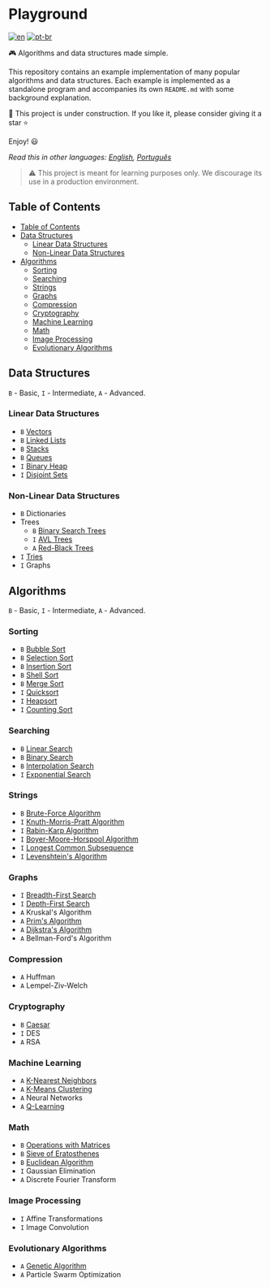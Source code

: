 # Playground

[![en](https://img.shields.io/badge/lang-en-red.svg)](./README.md) [![pt-br](https://img.shields.io/badge/lang-pt--br-green.svg)](README.pt-br.md)

:video_game: Algorithms and data structures made simple.

This repository contains an example implementation of many popular algorithms
and data structures. Each example is implemented as a standalone program and
accompanies its own `README.md` with some background explanation.

:hammer: This project is under construction. If you like it, please consider
giving it a star :star:

Enjoy! :smiley:

_Read this in other languages: [English](README.md), [Português](README.pt-br.md)_

> ⚠️ This project is meant for learning purposes only. We discourage its use in
a production environment.

## Table of Contents

- [Table of Contents](#table-of-contents)
- [Data Structures](#data-structures)
  - [Linear Data Structures](#linear-data-structures)
  - [Non-Linear Data Structures](#non-linear-data-structures)
- [Algorithms](#algorithms)
  - [Sorting](#sorting)
  - [Searching](#searching)
  - [Strings](#strings)
  - [Graphs](#graphs)
  - [Compression](#compression)
  - [Cryptography](#cryptography)
  - [Machine Learning](#machine-learning)
  - [Math](#math)
  - [Image Processing](#image-processing)
  - [Evolutionary Algorithms](#evolutionary-algorithms)

## Data Structures

`B` - Basic, `I` - Intermediate, `A` - Advanced.

### Linear Data Structures

- `B` [Vectors](data-structures/vector/)
- `B` [Linked Lists](data-structures/list/)
- `B` [Stacks](data-structures/stack/)
- `B` [Queues](data-structures/queue/)
- `I` [Binary Heap](data-structures/binary-heap/)
- `I` [Disjoint Sets](data-structures/disjoint-set/)

### Non-Linear Data Structures

- `B` Dictionaries
- Trees
    - `B` [Binary Search Trees](data-structures/binary-search-tree/)
    - `I` [AVL Trees](data-structures/avl-tree/)
    - `A` [Red-Black Trees](data-structures/red-black-tree/)
- `I` [Tries](data-structures/trie/)
- `I` Graphs

## Algorithms

`B` - Basic, `I` - Intermediate, `A` - Advanced.

### Sorting

- `B` [Bubble Sort](sorting/bubble-sort/README.md)
- `B` [Selection Sort](sorting/selection-sort/README.md)
- `B` [Insertion Sort](sorting/insertion-sort/README.md)
- `B` [Shell Sort](sorting/shell-sort/README.md)
- `B` [Merge Sort](sorting/merge-sort/README.pt-br.md)
- `I` [Quicksort](sorting/quicksort/README.md)
- `I` [Heapsort](sorting/heapsort/README.md)
- `I` [Counting Sort](sorting/counting-sort/README.md)

### Searching

- `B` [Linear Search](searching/linear-search/README.md)
- `B` [Binary Search](searching/binary-search/README.md)
- `B` [Interpolation Search](searching/interpolation-search/README.md)
- `I` [Exponential Search](searching/exponential-search/README.md)

### Strings

- `B` [Brute-Force Algorithm](string/search/brute-force/README.md)
- `I` [Knuth-Morris-Pratt Algorithm](string/search/kmp/README.md)
- `I` [Rabin-Karp Algorithm](string/search/rabin-karp/README.md)
- `I` [Boyer-Moore-Horspool Algorithm](string/search/bmh/README.md)
- `I` [Longest Common Subsequence](string/lcs/README.md)
- `I` [Levenshtein's Algorithm](string/levenshtein/README.md)

### Graphs

- `I` [Breadth-First Search](graph/search/bfs/)
- `I` [Depth-First Search](graph/search/dfs/)
- `A` Kruskal's Algorithm
- `A` [Prim's Algorithm](graph/spanning-tree/prim/)
- `A` [Dijkstra's Algorithm](graph/search/dijkstra/)
- `A` Bellman-Ford's Algorithm

### Compression

- `A` Huffman
- `A` Lempel-Ziv-Welch

### Cryptography

- `B` [Caesar](cryptography/caesar-cipher/)
- `I` DES
- `A` RSA

### Machine Learning

- `A` [K-Nearest Neighbors](machine-learning/knn/)
- `A` [K-Means Clustering](machine-learning/k-means/)
- `A` Neural Networks
- `A` [Q-Learning](machine-learning/q-learning/README.md)

### Math

- `B` [Operations with Matrices](math/matrix/README.md)
- `B` [Sieve of Eratosthenes](math/sieve-eratosthenes/README.md)
- `B` [Euclidean Algorithm](math/euclidean-algorithm/README.md)
- `I` Gaussian Elimination
- `A` Discrete Fourier Transform

### Image Processing

- `I` Affine Transformations
- `I` Image Convolution

### Evolutionary Algorithms

- `A` [Genetic Algorithm](evolutionary-algorithms/genetic-algorithm/)
- `A` Particle Swarm Optimization
